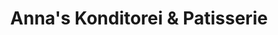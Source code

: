 ---
title: "Anna's Konditorei & Patisserie"
url: /syke/annas-konditorei-und-patisserie/
shop: Konditorei
---